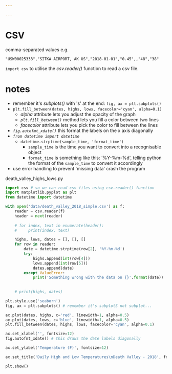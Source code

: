 ```yaml
---
 
---
```

# CSV  
comma-separated values
e.g.  
```
"USW00025333","SITKA AIRPORT, AK US","2018-01-01","0.45",,"48","38"
```

`import csv` to utilise the _csv.reader()_ function to read a csv file.

# notes

* remember it's _subplots()_ with 's' at the end: `fig, ax = plt.subplots()` 
* `plt.fill_between(dates, highs, lows, facecolor='cyan', alpha=0.1)`
	* _alpha_ attribute lets you adjust the opacity of the graph
	* _`plt.fill_between()`_ method lets you fill a color between two lines
	* _facecolor_ attribute lets you pick the color to fill between the lines
* _`fig.autofmt_xdate()`_ this format the labels on the x axis diagonally
* _`from datetime import datetime`_
	* `datetime.strptime(sample_time, 'format_time')`
		* `sample_time` is the time you want to convert into a recognisable object
		* `format_time` is something like this: '%Y-%m-%d', telling python the format of the `sample_time` to convert it accordingly
* use error handling to prevent 'missing data' crash the program

death_valley_highs_lows.py
```python
import csv # so we can read csv files using csv.reader() function
import matplotlib.pyplot as plt
from datetime import datetime

with open('data/death_valley_2018_simple.csv') as f:
    reader = csv.reader(f)
    header = next(reader)
    
    # for index, text in enumerate(header):
    #     print(index, text)

    highs, lows, dates = [], [], []
    for row in reader:
        date = datetime.strptime(row[2], '%Y-%m-%d')
        try:
            highs.append(int(row[4]))
            lows.append(int(row[5]))
            dates.append(date)
        except ValueError:
            print('Something wrong with the data on {}'.format(date))
        
    
    # print(highs, dates)

plt.style.use('seaborn')
fig, ax = plt.subplots() # remember it's subplotS not subplot...

ax.plot(dates, highs, c='red', linewidth=1, alpha=0.5)
ax.plot(dates, lows, c='blue', linewidth=1, alpha=0.5)
plt.fill_between(dates, highs, lows, facecolor='cyan', alpha=0.1)

ax.set_xlabel('', fontsize=12)
fig.autofmt_xdate() # this draws the date labels diagonally

ax.set_ylabel('Temperature (F)', fontsize=12)

ax.set_title('Daily High and Low Temperatures\nDeath Valley - 2018', fontsize=20)

plt.show()
```


